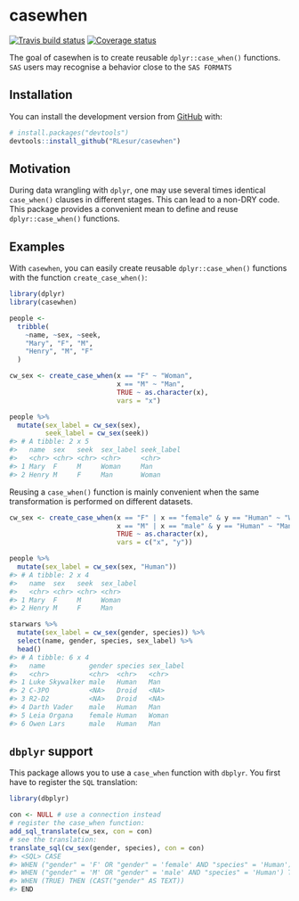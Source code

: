 
<!-- README.md is generated from README.Rmd. Please edit that file -->

# casewhen

[![Travis build
status](https://travis-ci.org/RLesur/casewhen.svg?branch=master)](https://travis-ci.org/RLesur/casewhen)
[![Coverage
status](https://codecov.io/gh/RLesur/casewhen/branch/master/graph/badge.svg)](https://codecov.io/github/RLesur/casewhen?branch=master)

The goal of casewhen is to create reusable `dplyr::case_when()`
functions.  
`SAS` users may recognise a behavior close to the `SAS FORMATS`

## Installation

You can install the development version from
[GitHub](https://github.com/) with:

``` r
# install.packages("devtools")
devtools::install_github("RLesur/casewhen")
```

## Motivation

During data wrangling with `dplyr`, one may use several times identical
`case_when()` clauses in different stages. This can lead to a non-DRY
code. This package provides a convenient mean to define and reuse
`dplyr::case_when()` functions.

## Examples

With `casewhen`, you can easily create reusable `dplyr::case_when()`
functions with the function `create_case_when()`:

``` r
library(dplyr)
library(casewhen)

people <-
  tribble(
    ~name, ~sex, ~seek,
    "Mary", "F", "M",
    "Henry", "M", "F"
  )

cw_sex <- create_case_when(x == "F" ~ "Woman",
                           x == "M" ~ "Man",
                           TRUE ~ as.character(x),
                           vars = "x")

people %>% 
  mutate(sex_label = cw_sex(sex), 
         seek_label = cw_sex(seek))
#> # A tibble: 2 x 5
#>   name  sex   seek  sex_label seek_label
#>   <chr> <chr> <chr> <chr>     <chr>     
#> 1 Mary  F     M     Woman     Man       
#> 2 Henry M     F     Man       Woman
```

Reusing a `case_when()` function is mainly convenient when the same
transformation is performed on different
datasets.

``` r
cw_sex <- create_case_when(x == "F" | x == "female" & y == "Human" ~ "Woman",
                           x == "M" | x == "male" & y == "Human" ~ "Man",
                           TRUE ~ as.character(x),
                           vars = c("x", "y"))

people %>% 
  mutate(sex_label = cw_sex(sex, "Human"))
#> # A tibble: 2 x 4
#>   name  sex   seek  sex_label
#>   <chr> <chr> <chr> <chr>    
#> 1 Mary  F     M     Woman    
#> 2 Henry M     F     Man

starwars %>%
  mutate(sex_label = cw_sex(gender, species)) %>%
  select(name, gender, species, sex_label) %>%
  head()
#> # A tibble: 6 x 4
#>   name           gender species sex_label
#>   <chr>          <chr>  <chr>   <chr>    
#> 1 Luke Skywalker male   Human   Man      
#> 2 C-3PO          <NA>   Droid   <NA>     
#> 3 R2-D2          <NA>   Droid   <NA>     
#> 4 Darth Vader    male   Human   Man      
#> 5 Leia Organa    female Human   Woman    
#> 6 Owen Lars      male   Human   Man
```

## `dbplyr` support

This package allows you to use a `case_when` function with `dbplyr`. You
first have to register the `SQL` translation:

``` r
library(dbplyr)

con <- NULL # use a connection instead
# register the case_when function:
add_sql_translate(cw_sex, con = con)
# see the translation:
translate_sql(cw_sex(gender, species), con = con)
#> <SQL> CASE
#> WHEN ("gender" = 'F' OR "gender" = 'female' AND "species" = 'Human') THEN ('Woman')
#> WHEN ("gender" = 'M' OR "gender" = 'male' AND "species" = 'Human') THEN ('Man')
#> WHEN (TRUE) THEN (CAST("gender" AS TEXT))
#> END
```
